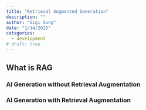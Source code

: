 ```yaml
---
title: "Retrieval Augmented Generation"
description: ""
author: "Gigi Sung"
date: "1/14/2025"
categories:
  - development
# draft: true
---
```



## What is RAG


### AI Generation without Retrieval Augmentation




### AI Generation with Retrieval Augmentation

